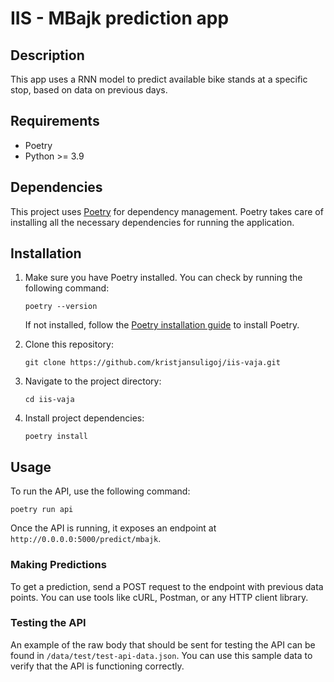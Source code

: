 # IIS - MBajk prediction app

## Description
This app uses a RNN model to predict available bike stands at a specific stop, based on data on previous days.

## Requirements
- Poetry
- Python >= 3.9

## Dependencies

This project uses [Poetry](https://python-poetry.org/) for dependency management. Poetry takes care of installing all the necessary dependencies for running the application.

## Installation
1. Make sure you have Poetry installed. You can check by running the following command:
    ```
    poetry --version
    ```
   If not installed, follow the [Poetry installation guide](https://python-poetry.org/docs/#installation) to install Poetry.

2. Clone this repository:
    ```
    git clone https://github.com/kristjansuligoj/iis-vaja.git
    ```

3. Navigate to the project directory:
    ```
    cd iis-vaja
    ```

4. Install project dependencies:
    ```
    poetry install
    ```

## Usage
To run the API, use the following command:
```
poetry run api
```


Once the API is running, it exposes an endpoint at `http://0.0.0.0:5000/predict/mbajk`.

### Making Predictions

To get a prediction, send a POST request to the endpoint with previous data points. You can use tools like cURL, Postman, or any HTTP client library.

### Testing the API

An example of the raw body that should be sent for testing the API can be found in `/data/test/test-api-data.json`. You can use this sample data to verify that the API is functioning correctly.
